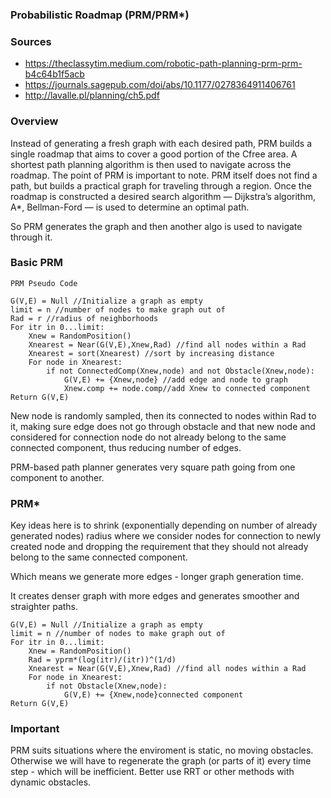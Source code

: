 ### Probabilistic Roadmap (PRM/PRM*)

### Sources

- https://theclassytim.medium.com/robotic-path-planning-prm-prm-b4c64b1f5acb
- https://journals.sagepub.com/doi/abs/10.1177/0278364911406761
- http://lavalle.pl/planning/ch5.pdf

### Overview

Instead of generating a fresh graph with each desired path, PRM builds a single roadmap that aims to cover a good portion of the Cfree area. 
A shortest path planning algorithm is then used to navigate across the roadmap. 
The point of PRM is important to note. PRM itself does not find a path, but builds a practical graph for traveling through a region. 
Once the roadmap is constructed a desired search algorithm — Dijkstra’s algorithm, A*, Bellman-Ford — is used to determine an optimal path.

So PRM generates the graph and then another algo is used to navigate through it.

### Basic PRM

```
PRM Pseudo Code

G(V,E) = Null //Initialize a graph as empty
limit = n //number of nodes to make graph out of
Rad = r //radius of neighborhoods 
For itr in 0...limit:
    Xnew = RandomPosition()
    Xnearest = Near(G(V,E),Xnew,Rad) //find all nodes within a Rad
    Xnearest = sort(Xnearest) //sort by increasing distance
    For node in Xnearest:
        if not ConnectedComp(Xnew,node) and not Obstacle(Xnew,node):
            G(V,E) += {Xnew,node} //add edge and node to graph
            Xnew.comp += node.comp//add Xnew to connected component
Return G(V,E)
```

New node is randomly sampled, then its connected to nodes within Rad to it, making sure edge does not go through obstacle and that new node and considered
for connection node do not already belong to the same connected component, thus reducing number of edges.

PRM-based path planner generates very square path going from one component to another.


### PRM*

Key ideas here is to shrink (exponentially depending on number of already generated nodes) radius where we consider nodes for 
connection to newly created node and dropping the requirement that they should not already belong to the same connected component.

Which means we generate more edges - longer graph generation time.

It creates denser graph with more edges and generates smoother and straighter paths.

```
G(V,E) = Null //Initialize a graph as empty
limit = n //number of nodes to make graph out of
For itr in 0...limit:
    Xnew = RandomPosition()
    Rad = yprm*(log(itr)/(itr))^(1/d)
    Xnearest = Near(G(V,E),Xnew,Rad) //find all nodes within a Rad
    For node in Xnearest:
        if not Obstacle(Xnew,node):
            G(V,E) += {Xnew,node}connected component
Return G(V,E)
```

### Important 

PRM suits situations where the enviroment is static, no moving obstacles. 
Otherwise we will have to regenerate the graph (or parts of it) every time step - which will be inefficient.
Better use RRT or other methods with dynamic obstacles.
